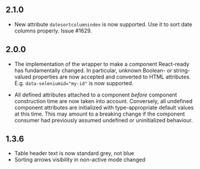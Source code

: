 ## 2.1.0

- New attribute `datesortcolumnindex` is now supported. Use it to sort date columns properly. Issue #1629.

## 2.0.0

- The implementation of the wrapper to make a component React-ready has
  fundamentally changed. In particular, unknown Boolean- or
  string-valued properties are now accepted and converted to HTML
  attributes. E.g. `data-seleniumid="my-id"` is now supported.

- All defined attributes attached to a component _before_ component
  construction time are now taken into account. Conversely, all undefined
  component attributes are initialized with type-appropriate default
  values at this time. This may amount to a breaking change if the
  component consumer had previously assumed undefined or uninitialized
  behaviour.

## 1.3.6

- Table header text is now standard grey, not blue
- Sorting arrows visibility in non-active mode changed
